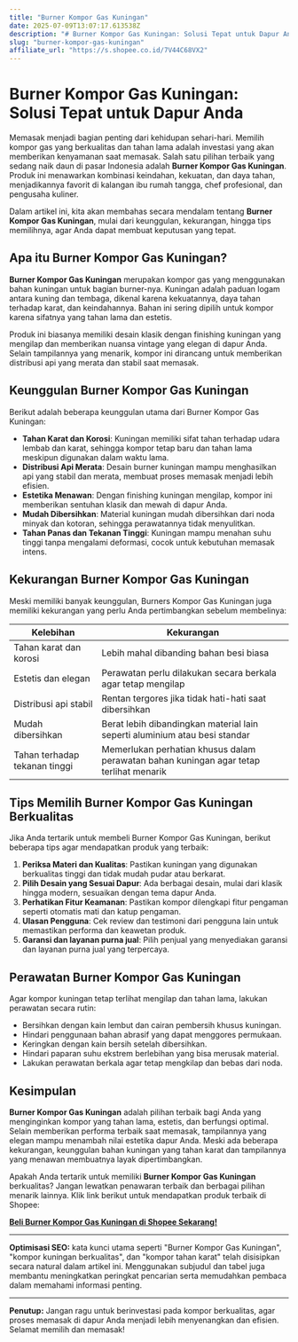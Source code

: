 ```yaml
---
title: "Burner Kompor Gas Kuningan"
date: 2025-07-09T13:07:17.613538Z
description: "# Burner Kompor Gas Kuningan: Solusi Tepat untuk Dapur Anda..."
slug: "burner-kompor-gas-kuningan"
affiliate_url: "https://s.shopee.co.id/7V44C68VX2"
---
```

# Burner Kompor Gas Kuningan: Solusi Tepat untuk Dapur Anda

Memasak menjadi bagian penting dari kehidupan sehari-hari. Memilih kompor gas yang berkualitas dan tahan lama adalah investasi yang akan memberikan kenyamanan saat memasak. Salah satu pilihan terbaik yang sedang naik daun di pasar Indonesia adalah **Burner Kompor Gas Kuningan**. Produk ini menawarkan kombinasi keindahan, kekuatan, dan daya tahan, menjadikannya favorit di kalangan ibu rumah tangga, chef profesional, dan pengusaha kuliner.

Dalam artikel ini, kita akan membahas secara mendalam tentang **Burner Kompor Gas Kuningan**, mulai dari keunggulan, kekurangan, hingga tips memilihnya, agar Anda dapat membuat keputusan yang tepat.

## Apa itu Burner Kompor Gas Kuningan?

**Burner Kompor Gas Kuningan** merupakan kompor gas yang menggunakan bahan kuningan untuk bagian burner-nya. Kuningan adalah paduan logam antara kuning dan tembaga, dikenal karena kekuatannya, daya tahan terhadap karat, dan keindahannya. Bahan ini sering dipilih untuk kompor karena sifatnya yang tahan lama dan estetis.

Produk ini biasanya memiliki desain klasik dengan finishing kuningan yang mengilap dan memberikan nuansa vintage yang elegan di dapur Anda. Selain tampilannya yang menarik, kompor ini dirancang untuk memberikan distribusi api yang merata dan stabil saat memasak.

## Keunggulan Burner Kompor Gas Kuningan

Berikut adalah beberapa keunggulan utama dari Burner Kompor Gas Kuningan:

- **Tahan Karat dan Korosi**: Kuningan memiliki sifat tahan terhadap udara lembab dan karat, sehingga kompor tetap baru dan tahan lama meskipun digunakan dalam waktu lama.
- **Distribusi Api Merata**: Desain burner kuningan mampu menghasilkan api yang stabil dan merata, membuat proses memasak menjadi lebih efisien.
- **Estetika Menawan**: Dengan finishing kuningan mengilap, kompor ini memberikan sentuhan klasik dan mewah di dapur Anda.
- **Mudah Dibersihkan**: Material kuningan mudah dibersihkan dari noda minyak dan kotoran, sehingga perawatannya tidak menyulitkan.
- **Tahan Panas dan Tekanan Tinggi**: Kuningan mampu menahan suhu tinggi tanpa mengalami deformasi, cocok untuk kebutuhan memasak intens.

## Kekurangan Burner Kompor Gas Kuningan

Meski memiliki banyak keunggulan, Burners Kompor Gas Kuningan juga memiliki kekurangan yang perlu Anda pertimbangkan sebelum membelinya:

| **Kelebihan** | **Kekurangan** |
|----------------|----------------|
| Tahan karat dan korosi | Lebih mahal dibanding bahan besi biasa |
| Estetis dan elegan | Perawatan perlu dilakukan secara berkala agar tetap mengilap |
| Distribusi api stabil | Rentan tergores jika tidak hati-hati saat dibersihkan |
| Mudah dibersihkan | Berat lebih dibandingkan material lain seperti aluminium atau besi standar |
| Tahan terhadap tekanan tinggi | Memerlukan perhatian khusus dalam perawatan bahan kuningan agar tetap terlihat menarik |

## Tips Memilih Burner Kompor Gas Kuningan Berkualitas

Jika Anda tertarik untuk membeli Burner Kompor Gas Kuningan, berikut beberapa tips agar mendapatkan produk yang terbaik:

1. **Periksa Materi dan Kualitas**: Pastikan kuningan yang digunakan berkualitas tinggi dan tidak mudah pudar atau berkarat.
2. **Pilih Desain yang Sesuai Dapur**: Ada berbagai desain, mulai dari klasik hingga modern, sesuaikan dengan tema dapur Anda.
3. **Perhatikan Fitur Keamanan**: Pastikan kompor dilengkapi fitur pengaman seperti otomatis mati dan katup pengaman.
4. **Ulasan Pengguna**: Cek review dan testimoni dari pengguna lain untuk memastikan performa dan keawetan produk.
5. **Garansi dan layanan purna jual**: Pilih penjual yang menyediakan garansi dan layanan purna jual yang terpercaya.

## Perawatan Burner Kompor Gas Kuningan

Agar kompor kuningan tetap terlihat mengilap dan tahan lama, lakukan perawatan secara rutin:

- Bersihkan dengan kain lembut dan cairan pembersih khusus kuningan.
- Hindari penggunaan bahan abrasif yang dapat menggores permukaan.
- Keringkan dengan kain bersih setelah dibersihkan.
- Hindari paparan suhu ekstrem berlebihan yang bisa merusak material.
- Lakukan perawatan berkala agar tetap mengkilap dan bebas dari noda.

## Kesimpulan

**Burner Kompor Gas Kuningan** adalah pilihan terbaik bagi Anda yang menginginkan kompor yang tahan lama, estetis, dan berfungsi optimal. Selain memberikan performa terbaik saat memasak, tampilannya yang elegan mampu menambah nilai estetika dapur Anda. Meski ada beberapa kekurangan, keunggulan bahan kuningan yang tahan karat dan tampilannya yang menawan membuatnya layak dipertimbangkan.

Apakah Anda tertarik untuk memiliki **Burner Kompor Gas Kuningan** berkualitas? Jangan lewatkan penawaran terbaik dan berbagai pilihan menarik lainnya. Klik link berikut untuk mendapatkan produk terbaik di Shopee:

[**Beli Burner Kompor Gas Kuningan di Shopee Sekarang!**](https://s.shopee.co.id/7V44C68VX2)

---

**Optimisasi SEO:** kata kunci utama seperti "Burner Kompor Gas Kuningan", "kompor kuningan berkualitas", dan "kompor tahan karat" telah disisipkan secara natural dalam artikel ini. Menggunakan subjudul dan tabel juga membantu meningkatkan peringkat pencarian serta memudahkan pembaca dalam memahami informasi penting.

---

**Penutup:** Jangan ragu untuk berinvestasi pada kompor berkualitas, agar proses memasak di dapur Anda menjadi lebih menyenangkan dan efisien. Selamat memilih dan memasak!